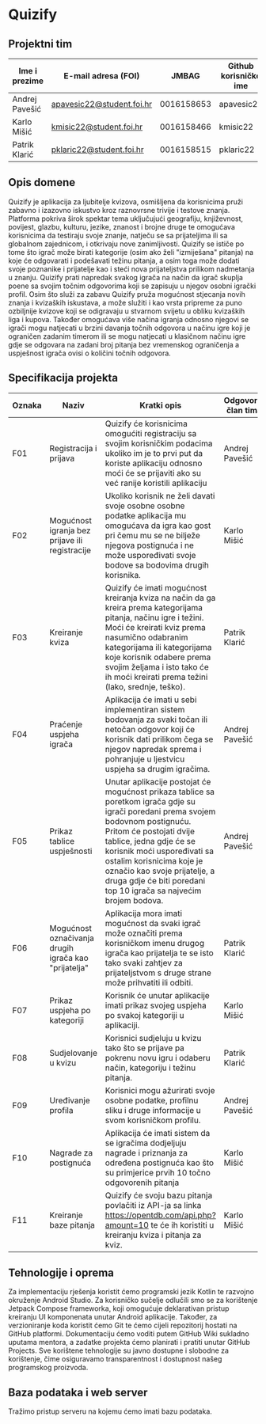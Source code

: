 # Quizify

## Projektni tim

Ime i prezime | E-mail adresa (FOI) | JMBAG | Github korisničko ime | Seminarska grupa
------------  | ------------------- | ----- | --------------------- | ----------------
Andrej Pavešić |apavesic22@student.foi.hr | 0016158653 | apavesic22 | G02
Karlo Mišić | kmisic22@student.foi.hr | 0016158466 | kmisic22 | G01
Patrik Klarić | pklaric22@student.foi.hr | 0016158515 | pklaric22 | G01

## Opis domene
Quizify je aplikacija za ljubitelje kvizova, osmišljena da korisnicima pruži zabavno i izazovno iskustvo kroz raznovrsne trivije i testove znanja. Platforma pokriva širok spektar tema uključujući geografiju, književnost, povijest, glazbu, kulturu, jezike, znanost i brojne druge te omogućava korisnicima da testiraju svoje znanje, natječu se sa prijateljima ili sa globalnom zajednicom, i otkrivaju nove zanimljivosti. Quizify se ističe po tome što igrač može birati kategorije (osim ako želi "izmiješana" pitanja) na koje će odgovarati i podešavati težinu pitanja, a osim toga može dodati svoje poznanike i prijatelje kao i steći nova prijateljstva prilikom nadmetanja u znanju. Quizify prati napredak svakog igrača na način da igrač skuplja poene sa svojim točnim odgovorima koji se zapisuju u njegov osobni igrački profil. Osim što služi za zabavu Quizify pruža mogućnost stjecanja novih znanja i kvizaških iskustava, a može služiti i kao vrsta pripreme za puno ozbiljnije kvizove koji se odigravaju u stvarnom svijetu u obliku kvizaških liga i kupova. Također omogućava više načina igranja odnosno njegovi se igrači mogu natjecati u brzini davanja točnih odgovora u načinu igre koji je ograničen zadanim timerom ili se mogu natjecati u klasičnom načinu igre gdje se odgovara na zadani broj pitanja bez vremenskog ograničenja a uspješnost igrača ovisi o količini točnih odgovora.
## Specifikacija projekta

Oznaka | Naziv | Kratki opis | Odgovorni član tima
------ | ----- | ----------- | -------------------
F01 | Registracija i prijava | Quizify će korisnicima omogućiti registraciju sa svojim korisničkim podacima ukoliko im je to prvi put da koriste aplikaciju odnosno moći će se prijaviti ako su već ranije koristili aplikaciju | Andrej Pavešić
F02 | Mogućnost igranja bez prijave ili registracije | Ukoliko korisnik ne želi davati svoje osobne osobne podatke aplikacija mu omogućava da igra kao gost pri čemu mu se ne bilježe njegova postignuća i ne može uspoređivati svoje bodove sa bodovima drugih korisnika. | Karlo Mišić
F03 | Kreiranje kviza | Quizify će imati mogućnost kreiranja kviza na način da ga kreira prema kategorijama pitanja, načinu igre i težini. Moći će kreirati kviz prema nasumično odabranim kategorijama ili kategorijama koje korisnik odabere prema svojim željama i isto tako će ih moći kreirati prema težini (lako, srednje, teško). | Patrik Klarić
F04 | Praćenje uspjeha igrača | Aplikacija će imati u sebi implementiran sistem bodovanja za svaki točan ili netočan odgovor koji će korisnik dati prilikom čega se njegov napredak sprema i pohranjuje u ljestvicu uspjeha sa drugim igračima. | Andrej Pavešić
F05 | Prikaz tablice uspješnosti | Unutar aplikacije postojat će mogućnost prikaza tablice sa poretkom igrača gdje su igrači poredani prema svojem bodovnom postignuću. Pritom će postojati dvije tablice, jedna gdje će se korisnik moći uspoređivati sa ostalim korisnicima koje je označio kao svoje prijatelje, a druga gdje će biti poredani top 10 igrača sa najvećim brojem bodova. | Andrej Pavešić
F06 | Mogućnost označivanja drugih igrača kao "prijatelja" | Aplikacija mora imati mogućnost da svaki igrač može označiti prema korisničkom imenu drugog igrača kao prijatelja te se isto tako svaki zahtjev za prijateljstvom s druge strane može prihvatiti ili odbiti. | Patrik Klarić
F07 | Prikaz uspjeha po kategoriji | Korisnik će unutar aplikacije imati prikaz svojeg uspjeha po svakoj kategoriji u aplikaciji. | Karlo Mišić
F08 | Sudjelovanje u kvizu | Korisnici sudjeluju u kvizu tako što se prijave pa pokrenu novu igru i odaberu način, kategoriju i težinu pitanja. | Patrik Klarić 
F09 | Uređivanje profila | Korisnici mogu ažurirati svoje osobne podatke, profilnu sliku i druge informacije u svom korisničkom profilu. | Andrej Pavešić
F10 | Nagrade za postignuća | Aplikacija će imati sistem da se igračima dodjeljuju nagrade i priznanja za određena postignuća kao što su primjerice prvih 10 točno odgovorenih pitanja | Karlo Mišić
F11 | Kreiranje baze pitanja | Quizify će svoju bazu pitanja povlačiti iz API-ja sa linka https://opentdb.com/api.php?amount=10 te će ih koristiti u kreiranju kviza i pitanja za kviz. | Karlo Mišić

## Tehnologije i oprema
Za implementaciju rješenja koristit ćemo programski jezik Kotlin te razvojno okruženje Android Studio. Za korisničko sučelje odlučili smo se za korištenje Jetpack Compose frameworka, koji omogućuje deklarativan pristup kreiranju UI komponenata unutar Android aplikacije. Također, za verzioniranje koda koristit ćemo Git te ćemo cijeli repozitorij hostati na GitHub platformi. Dokumentaciju ćemo voditi putem GitHub Wiki sukladno uputama mentora, a zadatke projekta ćemo planirati i pratiti unutar GitHub Projects. Sve korištene tehnologije su javno dostupne i slobodne za korištenje, čime osiguravamo transparentnost i dostupnost našeg programskog proizvoda.

## Baza podataka i web server
Tražimo pristup serveru na kojemu ćemo imati bazu podataka.
